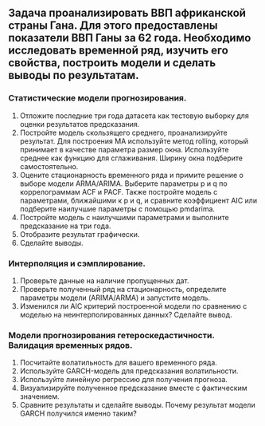 
## Задача проанализировать ВВП африканской страны Гана. Для этого предоставлены показатели ВВП Ганы за 62 года. Необходимо исследовать временной ряд, изучить его свойства, построить модели и сделать выводы по результатам.

### Статистические модели прогнозирования.
1. Отложите последние три года датасета как тестовую выборку для оценки результатов предсказания.
2. Постройте модель скользящего среднего, проанализируйте результат. Для построения MA используйте метод rolling, который принимает в качестве параметра размер окна. Используйте среднее как функцию для сглаживания. Ширину окна подберите самостоятельно.
3. Оцените стационарность временного ряда и примите решение о выборе модели ARMA/ARIMA. Выберите парамeтры p и q по коррелограммам ACF и PACF. Также постройте модель с параметрами, ближайшими к p и q, и сравните коэффициент AIC или подберите наилучшие параметры с помощью pmdarima.
4. Постройте модель с наилучшими параметрами и выполните предсказание на три года.
5. Отобразите результат графически.
6. Сделайте выводы.

### Интерполяция и сэмплирование.
1. Проверьте данные на наличие пропущенных дат. 
2. Проверьте полученный ряд на стационарность, определите параметры модели (ARIMA/ARMA) и запустите модель.
3. Изменился ли AIC критерий построенной модели по сравнению с моделью на неинтерполированных данных? Сделайте вывод.

### Модели прогнозирования гетероскедастичности. Валидация временных рядов.
1. Посчитайте волатильность для вашего временного ряда.
2. Используйте GARCH-модель для предсказания волатильности.
3. Используйте линейную регрессию для получения прогноза.
4. Визуализируйте полученное предсказание вместе с фактическим значением.
5. Сравните результаты и сделайте выводы. Почему результат модели GARCH получился именно таким?
